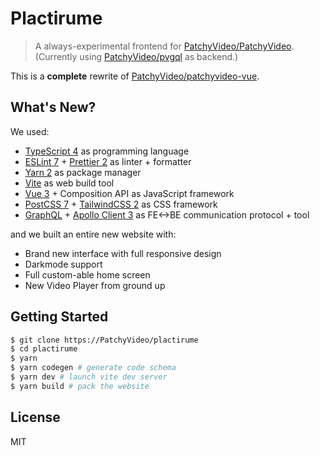 # Plactirume

> A always-experimental frontend for [PatchyVideo/PatchyVideo](https://github.com/PatchyVideo/PatchyVideo).
> (Currently using [PatchyVideo/pvgql](https://github.com/PatchyVideo/pvgql) as backend.)

This is a **complete** rewrite of [PatchyVideo/patchyvideo-vue](https://github.com/PatchyVideo/patchyvideo-vue).

## What's New?

We used:

- [TypeScript 4](https://www.typescriptlang.org/) as programming language
- [ESLint 7](https://eslint.org/) + [Prettier 2](https://prettier.io/) as linter + formatter
- [Yarn 2](https://yarnpkg.com/) as package manager
- [Vite](https://github.com/vitejs/vite) as web build tool
- [Vue 3](https://v3.vuejs.org/) + Composition API as JavaScript framework
- [PostCSS 7](https://postcss.org/) + [TailwindCSS 2](https://tailwindcss.com/) as CSS framework
- [GraphQL](https://graphql.org/) + [Apollo Client 3](https://www.apollographql.com/) as FE<->BE communication protocol + tool

and we built an entire new website with:

- Brand new interface with full responsive design
- Darkmode support
- Full custom-able home screen
- New Video Player from ground up

## Getting Started

```bash
$ git clone https://PatchyVideo/plactirume
$ cd plactirume
$ yarn
$ yarn codegen # generate code schema
$ yarn dev # launch vite dev server
$ yarn build # pack the website
```

## License

MIT
